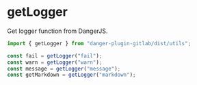 # getLogger

Get logger function from DangerJS.

```javascript
import { getLogger } from "danger-plugin-gitlab/dist/utils";

const fail = getLogger("fail");
const warn = getLogger("warn");
const message = getLogger("message");
const getMarkdown = getLogger("markdown");
```
